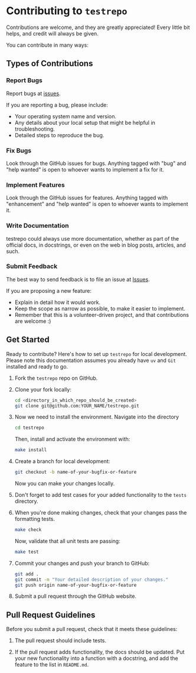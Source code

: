 # Contributing to `testrepo`

Contributions are welcome, and they are greatly appreciated!
Every little bit helps, and credit will always be given.

You can contribute in many ways:

## Types of Contributions

### Report Bugs

Report bugs at [issues](https://github.com/TheRockPusher/testrepo/issues).

If you are reporting a bug, please include:

- Your operating system name and version.
- Any details about your local setup that might be helpful in troubleshooting.
- Detailed steps to reproduce the bug.

### Fix Bugs

Look through the GitHub issues for bugs.
Anything tagged with "bug" and "help wanted" is open to whoever wants to implement a fix for it.

### Implement Features

Look through the GitHub issues for features.
Anything tagged with "enhancement" and "help wanted" is open to whoever wants to implement it.

### Write Documentation

testrepo could always use more documentation, whether as part of the official docs, in docstrings, or even on the web in blog posts, articles, and such.

### Submit Feedback

The best way to send feedback is to file an issue at [Issues](https://github.com/TheRockPusher/testrepo/issues).

If you are proposing a new feature:

- Explain in detail how it would work.
- Keep the scope as narrow as possible, to make it easier to implement.
- Remember that this is a volunteer-driven project, and that contributions
  are welcome :)

## Get Started

Ready to contribute? Here's how to set up `testrepo` for local development.
Please note this documentation assumes you already have `uv` and `Git` installed and ready to go.

1. Fork the `testrepo` repo on GitHub.

2. Clone your fork locally:

   ```bash
   cd <directory_in_which_repo_should_be_created>
   git clone git@github.com:YOUR_NAME/testrepo.git
   ```

3. Now we need to install the environment. Navigate into the directory

   ```bash
   cd testrepo
   ```

   Then, install and activate the environment with:

   ```bash
   make install
   ```

4. Create a branch for local development:

   ```bash
   git checkout -b name-of-your-bugfix-or-feature
   ```

   Now you can make your changes locally.

5. Don't forget to add test cases for your added functionality to the `tests` directory.

6. When you're done making changes, check that your changes pass the formatting tests.

   ```bash
   make check
   ```

   Now, validate that all unit tests are passing:

   ```bash
   make test
   ```

7. Commit your changes and push your branch to GitHub:

   ```bash
   git add .
   git commit -m "Your detailed description of your changes."
   git push origin name-of-your-bugfix-or-feature
   ```

8. Submit a pull request through the GitHub website.

## Pull Request Guidelines

Before you submit a pull request, check that it meets these guidelines:

1. The pull request should include tests.

2. If the pull request adds functionality, the docs should be updated.
   Put your new functionality into a function with a docstring, and add the feature to the list in `README.md`.
